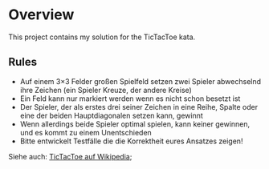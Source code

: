 ﻿# Overview

This project contains my solution for the TicTacToe kata.

## Rules
* Auf einem 3×3 Felder großen Spielfeld setzen zwei Spieler abwechselnd ihre Zeichen (ein Spieler Kreuze, der andere Kreise)
* Ein Feld kann nur markiert werden wenn es nicht schon besetzt ist
* Der Spieler, der als erstes drei seiner Zeichen in eine Reihe, Spalte oder eine der beiden Hauptdiagonalen setzen kann, gewinnt
* Wenn allerdings beide Spieler optimal spielen, kann keiner gewinnen, und es kommt zu einem Unentschieden
* Bitte entwickelt Testfälle die die Korrektheit eures Ansatzes zeigen!


Siehe auch: [TicTacToe auf Wikipedia](http://de.wikipedia.org/wiki/Tic_Tac_Toe);

